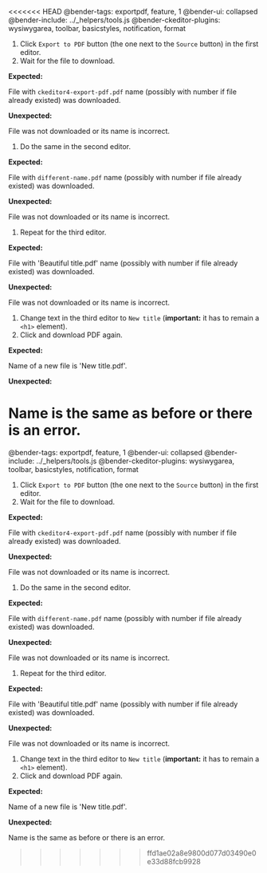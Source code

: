 <<<<<<< HEAD
@bender-tags: exportpdf, feature, 1
@bender-ui: collapsed
@bender-include: ../_helpers/tools.js
@bender-ckeditor-plugins: wysiwygarea, toolbar, basicstyles, notification, format

1. Click `Export to PDF` button (the one next to the `Source` button) in the first editor.
1. Wait for the file to download.

  **Expected:**

  File with `ckeditor4-export-pdf.pdf` name (possibly with number if file already existed) was downloaded.

  **Unexpected:**

  File was not downloaded or its name is incorrect.

1. Do the same in the second editor.

  **Expected:**

  File with `different-name.pdf` name (possibly with number if file already existed) was downloaded.

  **Unexpected:**

  File was not downloaded or its name is incorrect.

1. Repeat for the third editor.

  **Expected:**

  File with 'Beautiful title.pdf' name (possibly with number if file already existed) was downloaded.

  **Unexpected:**

  File was not downloaded or its name is incorrect.

1. Change text in the third editor to `New title` (**important:** it has to remain a `<h1>` element).
1. Click and download PDF again.

  **Expected:**

  Name of a new file is 'New title.pdf'.

  **Unexpected:**

  Name is the same as before or there is an error.
=======
@bender-tags: exportpdf, feature, 1
@bender-ui: collapsed
@bender-include: ../_helpers/tools.js
@bender-ckeditor-plugins: wysiwygarea, toolbar, basicstyles, notification, format

1. Click `Export to PDF` button (the one next to the `Source` button) in the first editor.
1. Wait for the file to download.

  **Expected:**

  File with `ckeditor4-export-pdf.pdf` name (possibly with number if file already existed) was downloaded.

  **Unexpected:**

  File was not downloaded or its name is incorrect.

1. Do the same in the second editor.

  **Expected:**

  File with `different-name.pdf` name (possibly with number if file already existed) was downloaded.

  **Unexpected:**

  File was not downloaded or its name is incorrect.

1. Repeat for the third editor.

  **Expected:**

  File with 'Beautiful title.pdf' name (possibly with number if file already existed) was downloaded.

  **Unexpected:**

  File was not downloaded or its name is incorrect.

1. Change text in the third editor to `New title` (**important:** it has to remain a `<h1>` element).
1. Click and download PDF again.

  **Expected:**

  Name of a new file is 'New title.pdf'.

  **Unexpected:**

  Name is the same as before or there is an error.
>>>>>>> ffd1ae02a8e9800d077d03490e0e33d88fcb9928
